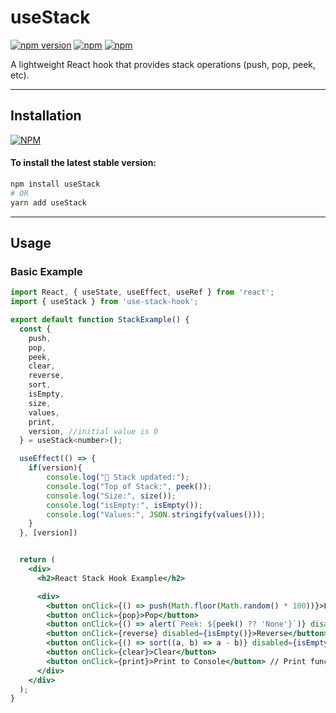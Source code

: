 # useStack

[![npm version](https://badge.fury.io/js/useStack.svg)](https://badge.fury.io/js/useStack) [![npm](https://img.shields.io/npm/dw/useStack.svg?logo=npm)](https://www.npmjs.com/package/useStack) [![npm](https://img.shields.io/bundlephobia/minzip/useStack)](https://www.npmjs.com/package/useStack)

A lightweight React hook that provides stack operations (push, pop, peek, etc).

---

## Installation

[![NPM](https://nodei.co/npm/useStack.png?compact=true)](https://nodei.co/npm/useStack/)

#### To install the latest stable version:

```sh
npm install useStack
# OR
yarn add useStack
```

---

## Usage

### Basic Example

```jsx
import React, { useState, useEffect, useRef } from 'react';
import { useStack } from 'use-stack-hook';

export default function StackExample() {
  const {
    push,
    pop,
    peek,
    clear,
    reverse,
    sort,
    isEmpty,
    size,
    values,
    print,
    version, //initial value is 0
  } = useStack<number>();

  useEffect(() => {
    if(version){
        console.log("🔁 Stack updated:");
        console.log("Top of Stack:", peek());
        console.log("Size:", size());
        console.log("isEmpty:", isEmpty());
        console.log("Values:", JSON.stringify(values()));
    }
  }, [version])


  return (
    <div>
      <h2>React Stack Hook Example</h2>

      <div>
        <button onClick={() => push(Math.floor(Math.random() * 100))}>Push Random</button>
        <button onClick={pop}>Pop</button>
        <button onClick={() => alert(`Peek: ${peek() ?? 'None'}`)} disabled={isEmpty()}>Peek</button>
        <button onClick={reverse} disabled={isEmpty()}>Reverse</button>
        <button onClick={() => sort((a, b) => a - b)} disabled={isEmpty()}>Sort Asc</button>
        <button onClick={clear}>Clear</button>
        <button onClick={print}>Print to Console</button> // Print function is useful while debuging
      </div>
    </div>
  );
}
```